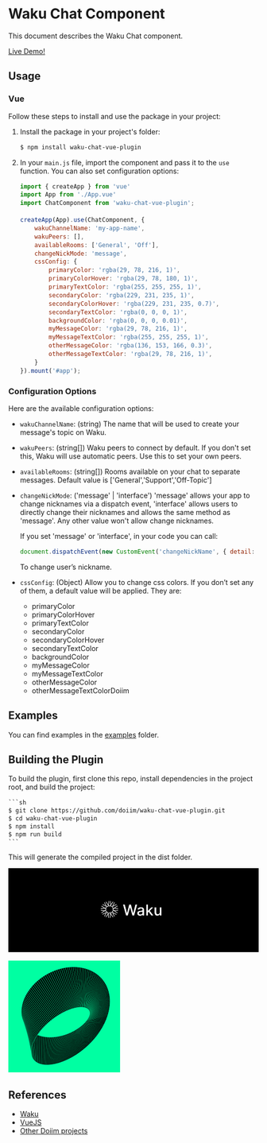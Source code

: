 # Waku Chat Component

This document describes the Waku Chat component.

[Live Demo!](https://doiim.github.io/waku-chat-vue-plugin/examples/vue-example/)

## Usage

### Vue

Follow these steps to install and use the package in your project:

1. Install the package in your project's folder:

    ```sh
    $ npm install waku-chat-vue-plugin 
    ```

2. In your `main.js` file, import the component and pass it to the `use` function. You can also set configuration options:

    ```js
    import { createApp } from 'vue'
    import App from './App.vue'
    import ChatComponent from 'waku-chat-vue-plugin';

    createApp(App).use(ChatComponent, {
        wakuChannelName: 'my-app-name',
        wakuPeers: [],
        availableRooms: ['General', 'Off'],
        changeNickMode: 'message',
        cssConfig: {
            primaryColor: 'rgba(29, 78, 216, 1)',
            primaryColorHover: 'rgba(29, 78, 180, 1)',
            primaryTextColor: 'rgba(255, 255, 255, 1)',
            secondaryColor: 'rgba(229, 231, 235, 1)',
            secondaryColorHover: 'rgba(229, 231, 235, 0.7)',
            secondaryTextColor: 'rgba(0, 0, 0, 1)',
            backgroundColor: 'rgba(0, 0, 0, 0.01)',
            myMessageColor: 'rgba(29, 78, 216, 1)',
            myMessageTextColor: 'rgba(255, 255, 255, 1)',
            otherMessageColor: 'rgba(136, 153, 166, 0.3)',
            otherMessageTextColor: 'rgba(29, 78, 216, 1)',
        }
    }).mount('#app');
    ```

### Configuration Options

Here are the available configuration options:

- `wakuChannelName`: (string) The name that will be used to create your message's topic on Waku.
- `wakuPeers`: (string[]) Waku peers to connect by default. If you don't set this, Waku will use automatic peers. Use this to set your own peers.
- `availableRooms`: (string[]) Rooms available on your chat to separate messages. Default value is ['General','Support','Off-Topic']
- `changeNickMode`: ('message' | 'interface') 'message' allows your app to change nicknames via a dispatch event, 'interface' allows users to directly change their nicknames and allows the same method as 'message'. Any other value won't allow change nicknames.

    If you set 'message' or 'interface', in your code you can call:
    ```js
    document.dispatchEvent(new CustomEvent('changeNickName', { detail: '_newNickNameHere' }));

    ```
    To change user’s nickname.

- `cssConfig`: (Object) Allow you to change css colors. If you don’t set any of them, a default value will be applied. They are:
    * primaryColor
    * primaryColorHover
    * primaryTextColor
    * secondaryColor
    * secondaryColorHover
    * secondaryTextColor
    * backgroundColor
    * myMessageColor
    * myMessageTextColor
    * otherMessageColor
    * otherMessageTextColorDoiim

## Examples
You can find examples in the [examples](https://github.com/doiim/waku-chat-vue-plugin/tree/main/examples) folder.

## Building the Plugin
To build the plugin, first clone this repo, install dependencies in the project root, and build the project:

    ```sh
    $ git clone https://github.com/doiim/waku-chat-vue-plugin.git
    $ cd waku-chat-vue-plugin
    $ npm install
    $ npm run build
    ```

This will generate the compiled project in the dist folder.

![Waku Logo](https://github.com/doiim/waku-chat-vue-plugin/blob/main/assets/waku.png)

![Doiim Logo](https://github.com/doiim/waku-chat-vue-plugin/blob/main/assets/doiim.png)

## References

- [Waku](https://github.com/waku-org/awesome-waku)
- [VueJS](https://vuejs.org/)
- [Other Doiim projects](https://github.com/doiim)